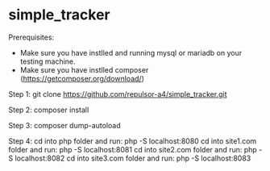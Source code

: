 # simple_tracker

Prerequisites:
- Make sure you have instlled and running mysql or mariadb on your testing machine.
- Make sure you have instlled composer (https://getcomposer.org/download/)

Step 1:
git clone https://github.com/repulsor-a4/simple_tracker.git

Step 2:
composer install

Step 3:
composer dump-autoload

Step 4:
cd into php   folder and run: php -S localhost:8080
cd into site1.com folder and run: php -S localhost:8081
cd into site2.com folder and run: php -S localhost:8082
cd into site3.com folder and run: php -S localhost:8083
